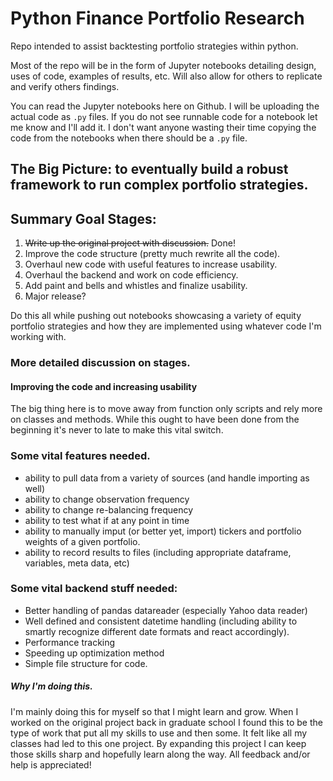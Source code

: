 # Python Finance Portfolio Research

Repo intended to assist backtesting portfolio strategies within python.

Most of the repo will be in the form of Jupyter notebooks detailing design, uses of code, examples of results, etc. Will also allow for others to replicate and verify others findings.

You can read the Jupyter notebooks here on Github. I will be uploading the actual code as `.py` files. If you do not see runnable code for a notebook let me know and I'll add it. I don't want anyone wasting their time copying the code from the notebooks when there should be a `.py` file. 


## The Big Picture: to eventually build a robust framework to run complex portfolio strategies.

## Summary Goal Stages:

1) ~~Write up the original project with discussion.~~ Done!
2) Improve the code structure (pretty much rewrite all the code).
3) Overhaul new code with useful features to increase usability.
4) Overhaul the backend and work on code efficiency.
5) Add paint and bells and whistles and finalize usability.
6) Major release?

Do this all while pushing out notebooks showcasing a variety of equity portfolio strategies and how they are implemented using whatever code I'm working with.

### More detailed discussion on stages.

#### Improving the code and increasing usability
The big thing here is to move away from function only scripts and rely more on classes and methods. While this ought to have been done from the beginning it's never to late to make this vital switch.

### Some vital features needed.
* ability to pull data from a variety of sources (and handle importing as well)
* ability to change observation frequency
* ability to change re-balancing frequency
* ability to test what if at any point in time
* ability to manually imput (or better yet, import) tickers and portfolio weights of a given portfolio.
* ability to record results to files (including appropriate dataframe, variables, meta data, etc)

### Some vital backend stuff needed:
* Better handling of pandas datareader (especially Yahoo data reader)
* Well defined and consistent datetime handling (including ability to smartly recognize different date formats and react accordingly).
* Performance tracking
* Speeding up optimization method
* Simple file structure for code.

##### Why I'm doing this.
I'm mainly doing this for myself so that I might learn and grow. When I worked on the original project back in graduate school I found this to be the type of work that put all my skills to use and then some. It felt like all my classes had led to this one project. By expanding this project I can keep those skills sharp and hopefully learn along the way. All feedback and/or help is appreciated!
